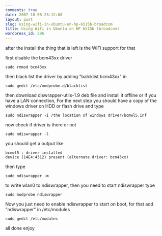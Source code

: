 ```yaml
---
comments: true
date: 2007-10-08 23:12:08
layout: post
slug: using-wifi-in-ubuntu-on-hp-6515b-broadcom
title: Using Wifi in Ubuntu on HP 6515b (broadcom)
wordpress_id: 296
---
```


after the install the thing that is left is the WiFi support for that

first disable the bcm43xx driver

    sudo rmmod bcm43xx

then black list the driver by adding "balcklist bcm43xx" in

    sudo gedit /etc/modprobe.d/blacklist

then download diswrapper-utils-1.9 deb file and install it offline or if you have a LAN connection, For the next step you should have a copy of the windows driver on HDD or flash drive and type

    sudo ndiswrapper -i /the location of windows driver/bcmwl5.inf

now check if driver is there or not

    sudo ndiswrapper -l

you should get a output like

    bcmwl5 : driver installed
    device (14E4:4312) present (alternate driver: bcm43xx)

then type

    sudo ndiswrapper -m

to write wlan0 to ndiswrapper, then you need to start ndiswrapper type

    sudo modprobe ndiswrapper

Now you just need to enable ndiswrapper to start on boot, for that add "ndiswrapper" in /etc/modules

    sudo gedit /etc/modules

all done enjoy
